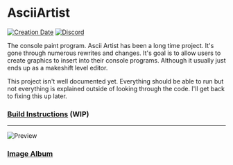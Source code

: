 # AsciiArtist

[![Creation Date](https://img.shields.io/badge/created-2011-A642FF.svg?style=flat)](https://github.com/trigger-segfault/AsciiArtist/commit/6b08f70dc93c79b3d2668704247cb799a3538141)
[![Discord](https://img.shields.io/discord/436949335947870238.svg?style=flat&logo=discord&label=chat&colorB=7389DC&link=https://discord.gg/vB7jUbY)](https://discord.gg/vB7jUbY)

The console paint program. Ascii Artist has been a long time project. It's gone through numerous rewrites and changes. It's goal is to allow users to create graphics to insert into their console programs. Although it usually just ends up as a makeshift level editor.

This project isn't well documented yet. Everything should be able to run but not everything is explained outside of looking through the code. I'll get back to fixing this up later.

### [Build Instructions](Building.md) \(WIP\)

***

![Preview](https://i.imgur.com/pgMxidR.png)

### [Image Album](https://imgur.com/a/WwZDK)
